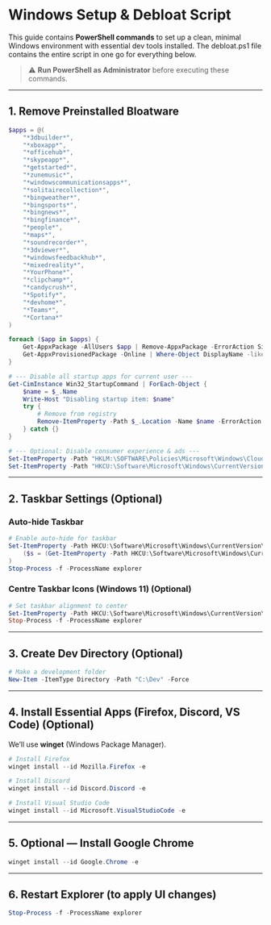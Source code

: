 # Windows Setup & Debloat Script

This guide contains **PowerShell commands** to set up a clean, minimal Windows environment with essential dev tools installed. The debloat.ps1 file contains the entire script in one go for everything below.

> ⚠️ **Run PowerShell as Administrator** before executing these commands.

---

## 1. Remove Preinstalled Bloatware

```powershell
$apps = @(
    "*3dbuilder*",
    "*xboxapp*",
    "*officehub*",
    "*skypeapp*",
    "*getstarted*",
    "*zunemusic*",
    "*windowscommunicationsapps*",
    "*solitairecollection*",
    "*bingweather*",
    "*bingsports*",
    "*bingnews*",
    "*bingfinance*",
    "*people*",
    "*maps*",
    "*soundrecorder*",
    "*3dviewer*",
    "*windowsfeedbackhub*",
    "*mixedreality*",
    "*YourPhone*",
    "*clipchamp*",
    "*candycrush*",
    "*Spotify*",
    "*devhome*",
    "*Teams*",
    "*Cortana*"
)

foreach ($app in $apps) {
    Get-AppxPackage -AllUsers $app | Remove-AppxPackage -ErrorAction SilentlyContinue
    Get-AppxProvisionedPackage -Online | Where-Object DisplayName -like $app | Remove-AppxProvisionedPackage -Online -ErrorAction SilentlyContinue
}

# --- Disable all startup apps for current user ---
Get-CimInstance Win32_StartupCommand | ForEach-Object {
    $name = $_.Name
    Write-Host "Disabling startup item: $name"
    try {
        # Remove from registry
        Remove-ItemProperty -Path $_.Location -Name $name -ErrorAction SilentlyContinue
    } catch {}
}

# --- Optional: Disable consumer experience & ads ---
Set-ItemProperty -Path "HKLM:\SOFTWARE\Policies\Microsoft\Windows\CloudContent" -Name "DisableConsumerFeatures" -Value 1 -Type DWord -Force
Set-ItemProperty -Path "HKCU:\Software\Microsoft\Windows\CurrentVersion\ContentDeliveryManager" -Name "SubscribedContent-338388Enabled" -Value 0 -Type DWord -Force

````

---

## 2. Taskbar Settings (Optional)

### Auto-hide Taskbar

```powershell
# Enable auto-hide for taskbar
Set-ItemProperty -Path HKCU:\Software\Microsoft\Windows\CurrentVersion\Explorer\StuckRects3 -Name Settings -Value (
    ($s = (Get-ItemProperty -Path HKCU:\Software\Microsoft\Windows\CurrentVersion\Explorer\StuckRects3 -Name Settings).Settings) -replace ([char]8), [char]9
)
Stop-Process -f -ProcessName explorer
```

### Centre Taskbar Icons (Windows 11) (Optional)

```powershell
# Set taskbar alignment to center
Set-ItemProperty -Path HKCU:\Software\Microsoft\Windows\CurrentVersion\Explorer\Advanced -Name TaskbarAl -Value 1
Stop-Process -f -ProcessName explorer
```

---

## 3. Create Dev Directory (Optional)

```powershell
# Make a development folder
New-Item -ItemType Directory -Path "C:\Dev" -Force
```

---

## 4. Install Essential Apps (Firefox, Discord, VS Code) (Optional)

We’ll use **winget** (Windows Package Manager).

```powershell
# Install Firefox
winget install --id Mozilla.Firefox -e

# Install Discord
winget install --id Discord.Discord -e

# Install Visual Studio Code
winget install --id Microsoft.VisualStudioCode -e
```

---

## 5. Optional — Install Google Chrome

```powershell
winget install --id Google.Chrome -e
```

---

## 6. Restart Explorer (to apply UI changes)

```powershell
Stop-Process -f -ProcessName explorer
```





